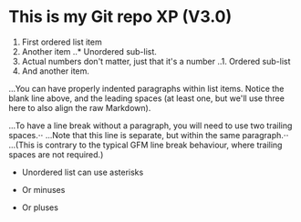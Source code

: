 # This is my Git repo XP (V3.0)
1. First ordered list item
2. Another item
..* Unordered sub-list. 
1. Actual numbers don't matter, just that it's a number
..1. Ordered sub-list
4. And another item.

...You can have properly indented paragraphs within list items. Notice the blank line above, and the leading spaces (at least one, but we'll use three here to also align the raw Markdown).

...To have a line break without a paragraph, you will need to use two trailing spaces.⋅⋅
...Note that this line is separate, but within the same paragraph.⋅⋅
...(This is contrary to the typical GFM line break behaviour, where trailing spaces are not required.)

* Unordered list can use asterisks
- Or minuses
+ Or pluses